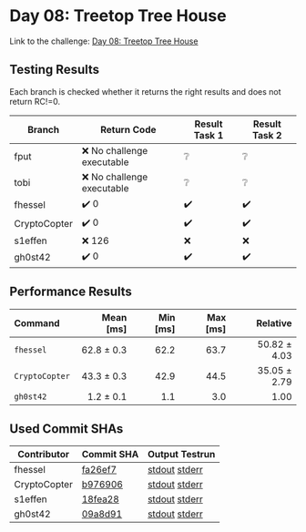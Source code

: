 # Day 08: Treetop Tree House

Link to the challenge: [Day 08: Treetop Tree House](https://adventofcode.com/2022/day/8)

## Testing Results

Each branch is checked whether it returns the right results and does not return RC!=0.

| Branch | Return Code | Result Task 1 | Result Task 2 |
| ------ | ----------- | ------------- | ------------- |
| fput | ❌ No challenge executable | ❔ | ❔ |
| tobi | ❌ No challenge executable | ❔ | ❔ |
| fhessel | ✔️ 0 | ✔️ | ✔️ |
| CryptoCopter | ✔️ 0 | ✔️ | ✔️ |
| s1effen | ❌ 126 | ❌ | ❌ |
| gh0st42 | ✔️ 0 | ✔️ | ✔️ |

## Performance Results

| Command | Mean [ms] | Min [ms] | Max [ms] | Relative |
|:---|---:|---:|---:|---:|
| `fhessel` | 62.8 ± 0.3 | 62.2 | 63.7 | 50.82 ± 4.03 |
| `CryptoCopter` | 43.3 ± 0.3 | 42.9 | 44.5 | 35.05 ± 2.79 |
| `gh0st42` | 1.2 ± 0.1 | 1.1 | 3.0 | 1.00 |


## Used Commit SHAs

| Contributor | Commit SHA | Output Testrun |
| ----------- | ---------- | -------------- |
| fhessel | [fa26ef7](https://github.com/LOEWE-emergenCITY/AdventOfCode2022/tree/fa26ef756756b981e6904b2ea91d089694fb87ab/08) | [stdout](08/fhessel.txt) [stderr](08/fhessel-stderr.txt) |
| CryptoCopter | [b976906](https://github.com/LOEWE-emergenCITY/AdventOfCode2022/tree/b9769060152e5f414c3e6469a7fa7e0eaf24f755/08) | [stdout](08/CryptoCopter.txt) [stderr](08/CryptoCopter-stderr.txt) |
| s1effen | [18fea28](https://github.com/LOEWE-emergenCITY/AdventOfCode2022/tree/18fea28496cbfaabc9ac44d7d76e90d95ea1bd59/08) | [stdout](08/s1effen.txt) [stderr](08/s1effen-stderr.txt) |
| gh0st42 | [09a8d91](https://github.com/LOEWE-emergenCITY/AdventOfCode2022/tree/09a8d917641fb1697c5c0d65a088b8cb7ea8ba03/08) | [stdout](08/gh0st42.txt) [stderr](08/gh0st42-stderr.txt) |


